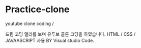 # Practice-clone
youtube clone coding / 

드림 코딩 앨리를 보며 유투브 클론 코딩을 하였습니다.
HTML / CSS / JAVAASCRIPT  사용 BY Visual studio Code.
